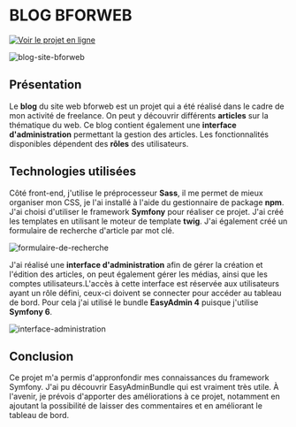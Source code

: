  # BLOG BFORWEB
 
[![Voir le projet en ligne](https://github.com/alicemimouni/blog-bforweb/assets/82211729/4efed0b9-8761-442c-b6f9-39f0361f1de6)](https://www.bforweb.fr)



![blog-site-bforweb](https://github.com/alicemimouni/blog-bforweb/assets/82211729/acc08568-b8d6-4424-a00f-f427b43ed5bf)

## Présentation

 Le  **blog** du site web bforweb est un projet qui a été réalisé dans le cadre de mon activité de freelance. On peut y découvrir différents **articles** sur la thématique du web.
Ce blog contient également une **interface d'administration** permettant la gestion des articles. Les fonctionnalités disponibles dépendent des **rôles** des utilisateurs.

## Technologies utilisées

Côté front-end, j'utilise le préprocesseur **Sass**, il me permet de mieux organiser mon CSS, je l'ai installé à l'aide du gestionnaire de package **npm**.
J'ai choisi d'utiliser le framework **Symfony** pour réaliser ce projet. J'ai créé les templates en utilisant le moteur de template **twig**. J'ai également créé un formulaire de recherche d'article par mot clé.

![formulaire-de-recherche](https://github.com/alicemimouni/blog-bforweb/assets/82211729/238e85d6-0379-493a-b1ce-9822390a2beb)

J'ai réalisé une **interface d'administration** afin de gérer la création et l'édition des articles, on peut également gérer les médias, ainsi que les comptes utilisateurs.L'accès à cette interface est réservée aux utilisateurs ayant un rôle défini, ceux-ci doivent se connecter pour accéder au tableau de bord. Pour cela j'ai utilisé le bundle **EasyAdmin 4** puisque j'utilise **Symfony 6**.

![interface-administration](https://github.com/alicemimouni/blog-bforweb/assets/82211729/2d171f33-af13-412f-a198-12ea82f9c112)

## Conclusion

Ce projet m'a permis d'appronfondir mes connaissances du framework Symfony. J'ai pu découvrir EasyAdminBundle qui est vraiment très utile. À l'avenir, je prévois d'apporter des améliorations à ce projet, notamment en ajoutant la possibilité de laisser des commentaires et en améliorant le tableau de bord.



